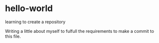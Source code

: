 # hello-world
learning to create a repository

Writing a little about myself to fulfull the requirements to make a commit to this file.
